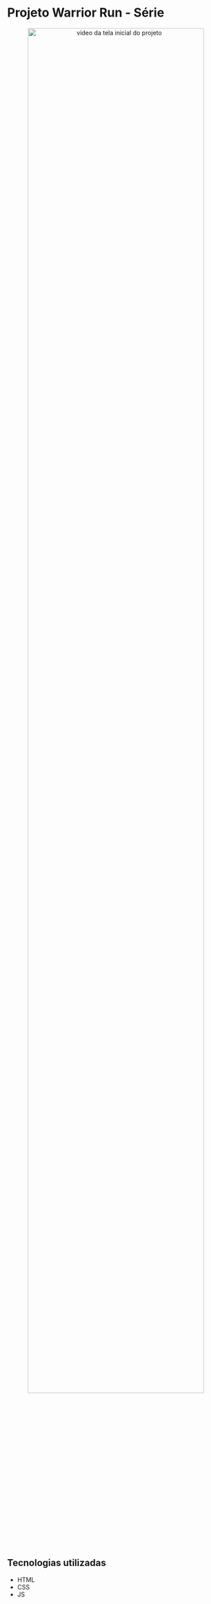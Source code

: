 # Projeto Warrior Run - Série

<p align="center">
  <img src="./src/video/Warrior Nun (1) (1) (1).mp4" alt="video da tela inicial do projeto" width="90%">
</p>

## Tecnologias utilizadas
- HTML
- CSS
- JS